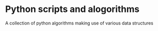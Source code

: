 # Python scripts and alogorithms
A collection of python algorithms making use of various data structures
